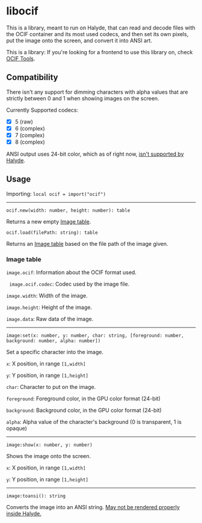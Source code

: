 # libocif
This is a library, meant to run on Halyde, that can read and decode files with the OCIF container and its most used codecs, and then set its own pixels, put the image onto the screen, and convert it into ANSI art.

This is a library: If you're looking for a frontend to use this library on, check [OCIF Tools](../ocif-tools/README.md).

## Compatibility
There isn't any support for dimming characters with alpha values that are strictly between 0 and 1 when showing images on the screen.

Currently Supported codecs:

- [x] 5 (raw)
- [x] 6 (complex)
- [x] 7 (complex)
- [x] 8 (complex)

ANSI output uses 24-bit color, which as of right now, [isn't supported by Halyde](../ocif-tools/README.md#problems-with-ansi-compatibility).

## Usage
Importing: `local ocif = import("ocif")`

---

`ocif.new(width: number, height: number): table`

Returns a new empty [Image table](#image-table).


`ocif.load(filePath: string): table`

Returns an [Image table](#image-table) based on the file path of the image given.

### Image table
`image.ocif`: Information about the OCIF format used.

&nbsp;&nbsp;`image.ocif.codec`: Codec used by the image file.


`image.width`: Width of the image.

`image.height`: Height of the image.

`image.data`: Raw data of the image.

---

`image:set(x: number, y: number, char: string, [foreground: number, background: number, alpha: number])`

Set a specific character into the image.

`x`: X position, in range `[1,width]`

`y`: Y position, in range `[1,height]`

`char`: Character to put on the image.

`foreground`: Foreground color, in the GPU color format (24-bit)

`background`: Background color, in the GPU color format (24-bit)

`alpha`: Alpha value of the character's background (0 is transparent, 1 is opaque)

---

`image:show(x: number, y: number)`

Shows the image onto the screen.

`x`: X position, in range `[1,width]`

`y`: Y position, in range `[1,height]`

---

`image:toansi(): string`

Converts the image into an ANSI string. [May not be rendered properly inside Halyde.](../ocif-tools/README.md#problems-with-ansi-compatibility)